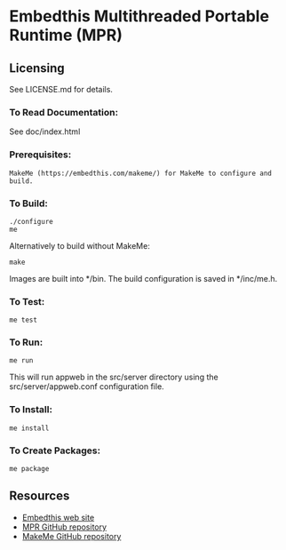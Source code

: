 Embedthis Multithreaded Portable Runtime (MPR)
===

Licensing
---
See LICENSE.md for details.

### To Read Documentation:

  See doc/index.html

### Prerequisites:

    MakeMe (https://embedthis.com/makeme/) for MakeMe to configure and build.

### To Build:

    ./configure
    me

Alternatively to build without MakeMe:

    make

Images are built into */bin. The build configuration is saved in */inc/me.h.

### To Test:

    me test

### To Run:

    me run

This will run appweb in the src/server directory using the src/server/appweb.conf configuration file.

### To Install:

    me install

### To Create Packages:

    me package

Resources
---
  - [Embedthis web site](https://embedthis.com/)
  - [MPR GitHub repository](http://github.com/embedthis/mpr)
  - [MakeMe GitHub repository](http://github.com/embedthis/makeme)
